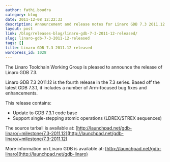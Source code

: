 ```yaml
---
author: fathi.boudra
category: blog
date: 2011-12-08 12:22:33
description: Announcement and release notes for Linaro GDB 7.3 2011.12
layout: post
link: /blog/releases-blog/linaro-gdb-7-3-2011-12-released/
slug: linaro-gdb-7-3-2011-12-released
tags: []
title: Linaro GDB 7.3 2011.12 released
wordpress_id: 1028
---
```


The Linaro Toolchain Working Group is pleased to announce the release of Linaro GDB 7.3.

Linaro GDB 7.3 2011.12 is the fourth release in the 7.3 series. Based off the latest GDB 7.3.1, it includes a number of Arm-focused bug fixes and enhancements.

This release contains:

- Update to GDB 7.3.1 code base
- Support single-stepping atomic operations (LDREX/STREX sequences)

The source tarball is available at:
[http://launchpad.net/gdb-linaro/+milestone/7.3-2011.12](http://launchpad.net/gdb-linaro/+milestone/7.3-2011.12)

More information on Linaro GDB is available at:
[http://launchpad.net/gdb-linaro](http://launchpad.net/gdb-linaro)